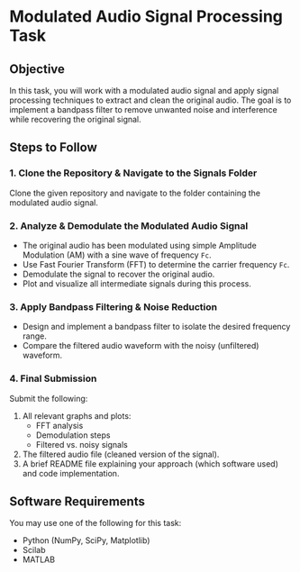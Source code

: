 # Modulated Audio Signal Processing Task

## Objective
In this task, you will work with a modulated audio signal and apply signal processing techniques to extract and clean the original audio. The goal is to implement a bandpass filter to remove unwanted noise and interference while recovering the original signal.

## Steps to Follow

### 1. Clone the Repository & Navigate to the Signals Folder
Clone the given repository and navigate to the folder containing the modulated audio signal.

### 2. Analyze & Demodulate the Modulated Audio Signal
- The original audio has been modulated using simple Amplitude Modulation (AM) with a sine wave of frequency `Fc`.
- Use Fast Fourier Transform (FFT) to determine the carrier frequency `Fc`.
- Demodulate the signal to recover the original audio.
- Plot and visualize all intermediate signals during this process.

### 3. Apply Bandpass Filtering & Noise Reduction
- Design and implement a bandpass filter to isolate the desired frequency range.
- Compare the filtered audio waveform with the noisy (unfiltered) waveform.

### 4. Final Submission
Submit the following:
1. All relevant graphs and plots:
   - FFT analysis
   - Demodulation steps
   - Filtered vs. noisy signals
2. The filtered audio file (cleaned version of the signal).
3. A brief README file explaining your approach (which software used) and code implementation.

## Software Requirements
You may use one of the following for this task:
- Python (NumPy, SciPy, Matplotlib)
- Scilab
- MATLAB
